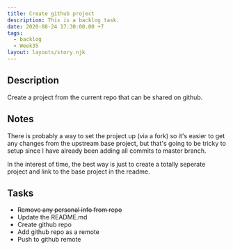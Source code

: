 ```yaml
---
title: Create github project
description: This is a backlog task.
date: 2020-08-24 17:30:00.00 +7
tags:
  - backlog
  - Week35
layout: layouts/story.njk
---
```

## Description

Create a project from the current repo that can be shared on github.

## Notes

There is probably a way to set the project up (via a fork) so it's easier to get any changes from the upstream base project, but that's going to be tricky to setup since I have already been adding all commits to master branch. 

In the interest of time, the best way is just to create a totally seperate project and link to the base project in the readme.

## Tasks

- ~~Remove any personal info from repo~~
- Update the README.md
- Create github repo
- Add github repo as a remote
- Push to github remote
